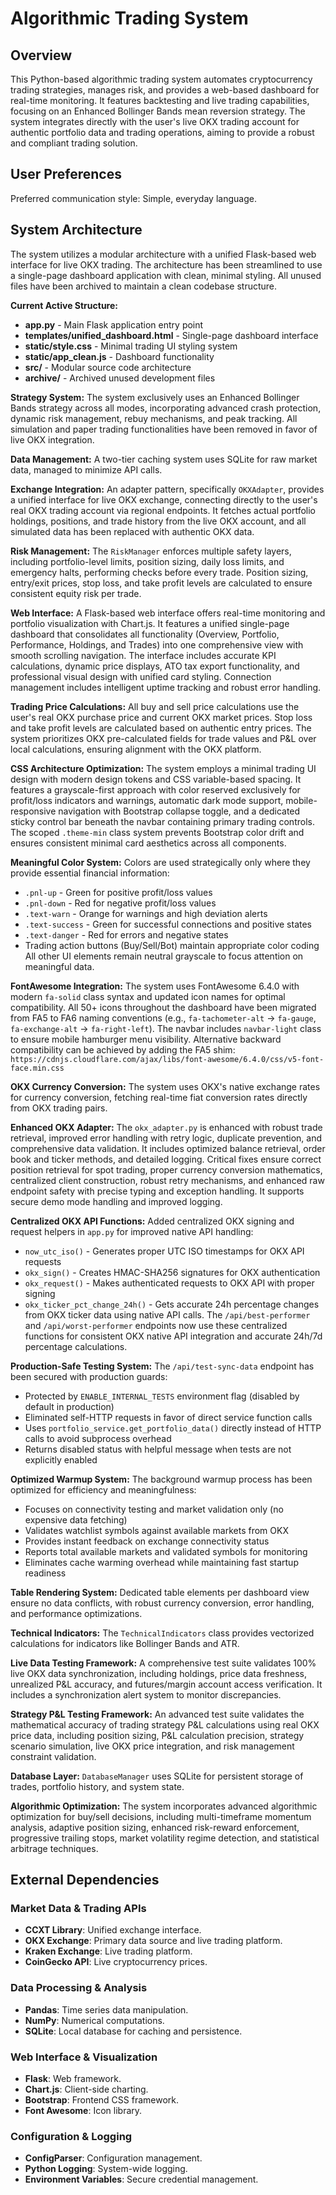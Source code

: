 # Algorithmic Trading System

## Overview
This Python-based algorithmic trading system automates cryptocurrency trading strategies, manages risk, and provides a web-based dashboard for real-time monitoring. It features backtesting and live trading capabilities, focusing on an Enhanced Bollinger Bands mean reversion strategy. The system integrates directly with the user's live OKX trading account for authentic portfolio data and trading operations, aiming to provide a robust and compliant trading solution.

## User Preferences
Preferred communication style: Simple, everyday language.

## System Architecture
The system utilizes a modular architecture with a unified Flask-based web interface for live OKX trading. The architecture has been streamlined to use a single-page dashboard application with clean, minimal styling. All unused files have been archived to maintain a clean codebase structure.

**Current Active Structure:**
- **app.py** - Main Flask application entry point
- **templates/unified_dashboard.html** - Single-page dashboard interface  
- **static/style.css** - Minimal trading UI styling system
- **static/app_clean.js** - Dashboard functionality
- **src/** - Modular source code architecture
- **archive/** - Archived unused development files

**Strategy System:**
The system exclusively uses an Enhanced Bollinger Bands strategy across all modes, incorporating advanced crash protection, dynamic risk management, rebuy mechanisms, and peak tracking. All simulation and paper trading functionalities have been removed in favor of live OKX integration.

**Data Management:**
A two-tier caching system uses SQLite for raw market data, managed to minimize API calls.

**Exchange Integration:**
An adapter pattern, specifically `OKXAdapter`, provides a unified interface for live OKX exchange, connecting directly to the user's real OKX trading account via regional endpoints. It fetches actual portfolio holdings, positions, and trade history from the live OKX account, and all simulated data has been replaced with authentic OKX data.

**Risk Management:**
The `RiskManager` enforces multiple safety layers, including portfolio-level limits, position sizing, daily loss limits, and emergency halts, performing checks before every trade. Position sizing, entry/exit prices, stop loss, and take profit levels are calculated to ensure consistent equity risk per trade.

**Web Interface:**
A Flask-based web interface offers real-time monitoring and portfolio visualization with Chart.js. It features a unified single-page dashboard that consolidates all functionality (Overview, Portfolio, Performance, Holdings, and Trades) into one comprehensive view with smooth scrolling navigation. The interface includes accurate KPI calculations, dynamic price displays, ATO tax export functionality, and professional visual design with unified card styling. Connection management includes intelligent uptime tracking and robust error handling.

**Trading Price Calculations:**
All buy and sell price calculations use the user's real OKX purchase price and current OKX market prices. Stop loss and take profit levels are calculated based on authentic entry prices. The system prioritizes OKX pre-calculated fields for trade values and P&L over local calculations, ensuring alignment with the OKX platform.

**CSS Architecture Optimization:**
The system employs a minimal trading UI design with modern design tokens and CSS variable-based spacing. It features a grayscale-first approach with color reserved exclusively for profit/loss indicators and warnings, automatic dark mode support, mobile-responsive navigation with Bootstrap collapse toggle, and a dedicated sticky control bar beneath the navbar containing primary trading controls. The scoped `.theme-min` class system prevents Bootstrap color drift and ensures consistent minimal card aesthetics across all components.

**Meaningful Color System:**
Colors are used strategically only where they provide essential financial information:
- `.pnl-up` - Green for positive profit/loss values
- `.pnl-down` - Red for negative profit/loss values  
- `.text-warn` - Orange for warnings and high deviation alerts
- `.text-success` - Green for successful connections and positive states
- `.text-danger` - Red for errors and negative states
- Trading action buttons (Buy/Sell/Bot) maintain appropriate color coding
All other UI elements remain neutral grayscale to focus attention on meaningful data.

**FontAwesome Integration:**
The system uses FontAwesome 6.4.0 with modern `fa-solid` class syntax and updated icon names for optimal compatibility. All 50+ icons throughout the dashboard have been migrated from FA5 to FA6 naming conventions (e.g., `fa-tachometer-alt` → `fa-gauge`, `fa-exchange-alt` → `fa-right-left`). The navbar includes `navbar-light` class to ensure mobile hamburger menu visibility. Alternative backward compatibility can be achieved by adding the FA5 shim: `https://cdnjs.cloudflare.com/ajax/libs/font-awesome/6.4.0/css/v5-font-face.min.css`

**OKX Currency Conversion:**
The system uses OKX's native exchange rates for currency conversion, fetching real-time fiat conversion rates directly from OKX trading pairs.

**Enhanced OKX Adapter:**
The `okx_adapter.py` is enhanced with robust trade retrieval, improved error handling with retry logic, duplicate prevention, and comprehensive data validation. It includes optimized balance retrieval, order book and ticker methods, and detailed logging. Critical fixes ensure correct position retrieval for spot trading, proper currency conversion mathematics, centralized client construction, robust retry mechanisms, and enhanced raw endpoint safety with precise typing and exception handling. It supports secure demo mode handling and improved logging.

**Centralized OKX API Functions:**
Added centralized OKX signing and request helpers in `app.py` for improved native API handling:
- `now_utc_iso()` - Generates proper UTC ISO timestamps for OKX API requests
- `okx_sign()` - Creates HMAC-SHA256 signatures for OKX authentication
- `okx_request()` - Makes authenticated requests to OKX API with proper signing
- `okx_ticker_pct_change_24h()` - Gets accurate 24h percentage changes from OKX ticker data using native API calls. The `/api/best-performer` and `/api/worst-performer` endpoints now use these centralized functions for consistent OKX native API integration and accurate 24h/7d percentage calculations.

**Production-Safe Testing System:**
The `/api/test-sync-data` endpoint has been secured with production guards:
- Protected by `ENABLE_INTERNAL_TESTS` environment flag (disabled by default in production)
- Eliminated self-HTTP requests in favor of direct service function calls
- Uses `portfolio_service.get_portfolio_data()` directly instead of HTTP calls to avoid subprocess overhead
- Returns disabled status with helpful message when tests are not explicitly enabled

**Optimized Warmup System:**
The background warmup process has been optimized for efficiency and meaningfulness:
- Focuses on connectivity testing and market validation only (no expensive data fetching)
- Validates watchlist symbols against available markets from OKX
- Provides instant feedback on exchange connectivity status
- Reports total available markets and validated symbols for monitoring
- Eliminates cache warming overhead while maintaining fast startup readiness

**Table Rendering System:**
Dedicated table elements per dashboard view ensure no data conflicts, with robust currency conversion, error handling, and performance optimizations.

**Technical Indicators:**
The `TechnicalIndicators` class provides vectorized calculations for indicators like Bollinger Bands and ATR.

**Live Data Testing Framework:**
A comprehensive test suite validates 100% live OKX data synchronization, including holdings, price data freshness, unrealized P&L accuracy, and futures/margin account access verification. It includes a synchronization alert system to monitor discrepancies.

**Strategy P&L Testing Framework:**
An advanced test suite validates the mathematical accuracy of trading strategy P&L calculations using real OKX price data, including position sizing, P&L calculation precision, strategy scenario simulation, live OKX price integration, and risk management constraint validation.

**Database Layer:**
`DatabaseManager` uses SQLite for persistent storage of trades, portfolio history, and system state.

**Algorithmic Optimization:**
The system incorporates advanced algorithmic optimization for buy/sell decisions, including multi-timeframe momentum analysis, adaptive position sizing, enhanced risk-reward enforcement, progressive trailing stops, market volatility regime detection, and statistical arbitrage techniques.

## External Dependencies

### Market Data & Trading APIs
- **CCXT Library**: Unified exchange interface.
- **OKX Exchange**: Primary data source and live trading platform.
- **Kraken Exchange**: Live trading platform.
- **CoinGecko API**: Live cryptocurrency prices.

### Data Processing & Analysis
- **Pandas**: Time series data manipulation.
- **NumPy**: Numerical computations.
- **SQLite**: Local database for caching and persistence.

### Web Interface & Visualization
- **Flask**: Web framework.
- **Chart.js**: Client-side charting.
- **Bootstrap**: Frontend CSS framework.
- **Font Awesome**: Icon library.

### Configuration & Logging
- **ConfigParser**: Configuration management.
- **Python Logging**: System-wide logging.
- **Environment Variables**: Secure credential management.